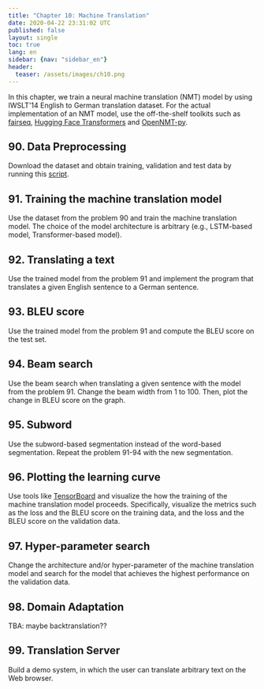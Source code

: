 ```yaml
---
title: "Chapter 10: Machine Translation"
date: 2020-04-22 23:31:02 UTC
published: false
layout: single
toc: true
lang: en
sidebar: {nav: "sidebar_en"}
header:
  teaser: /assets/images/ch10.png
---
```


In this chapter, we train a neural machine translation (NMT) model by using IWSLT'14 English to German translation dataset.
For the actual implementation of an NMT model, use the off-the-shelf toolkits such as [fairseq](https://github.com/pytorch/fairseq), [Hugging Face Transformers](https://github.com/huggingface/transformers) and [OpenNMT-py](https://github.com/OpenNMT/OpenNMT-py).


## 90. Data Preprocessing

Download the dataset and obtain training, validation and test data by running this [script](https://github.com/nlp100/nlp100.github.io/blob/master/tools/prepare_mt_data.sh).

## 91. Training the machine translation model

Use the dataset from the problem 90 and train the machine translation model.
The choice of the model architecture is arbitrary (e.g., LSTM-based model, Transformer-based model).

## 92. Translating a text

Use the trained model from the problem 91 and implement the program that translates a given English sentence to a German sentence.

## 93. BLEU score

Use the trained model from the problem 91 and compute the BLEU score on the test set.

## 94. Beam search

Use the beam search when translating a given sentence with the model from the problem 91.
Change the beam width from 1 to 100.
Then, plot the change in BLEU score on the graph.

## 95. Subword

Use the subword-based segmentation instead of the word-based segmentation.
Repeat the problem 91-94 with the new segmentation.

## 96. Plotting the learning curve

Use tools like [TensorBoard](https://www.tensorflow.org/tensorboard) and visualize the how the training of the machine translation model proceeds.
Specifically, visualize the metrics such as the loss and the BLEU score on the training data, and the loss and the BLEU score on the validation data.

## 97. Hyper-parameter search

Change the architecture and/or hyper-parameter of the machine translation model and search for the model that achieves the highest performance on the validation data.

## 98. Domain Adaptation

TBA: maybe backtranslation??

## 99. Translation Server

Build a demo system, in which the user can translate arbitrary text on the Web browser.